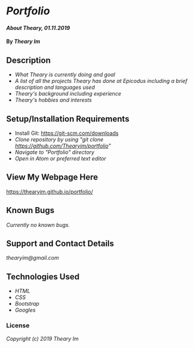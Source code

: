 
# _Portfolio_

#### _About Theary, 01.11.2019_

#### By _**Theary Im**_

## Description
* _What Theary is currently doing and goal_
* _A list of all the projects Theary has done at Epicodus including a brief description and languages used_
* _Theary's background including experience_
* _Theary's hobbies and interests_

## Setup/Installation Requirements
* Install Git:  https://git-scm.com/downloads
* _Clone repository by using "git clone https://github.com/Thearyim/portfolio"_
* _Navigate to "Portfolio" directory_
* _Open in Atom or preferred text editor_

## View My Webpage Here
https://thearyim.github.io/portfolio/

## Known Bugs
_Currently no known bugs._

## Support and Contact Details
_thearyim@gmail.com_

## Technologies Used
* _HTML_
* _CSS_
* _Bootstrap_
* _Googles_

### License
*Copyright (c) 2019 Theary Im*
